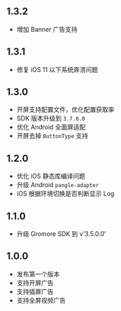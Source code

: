 ## 1.3.2
* 增加 Banner 广告支持
## 1.3.1
* 修复 iOS 11 以下系统奔溃问题
## 1.3.0
* 开屏支持配置文件，优化配置获取率
* SDK 版本升级到 `3.7.0.0`
* 优化 Android 全面屏适配
* 开屏去掉 `ButtonType` 支持


## 1.2.0
* 优化 iOS 静态库编译问题
* 升级 Android `pangle-adapter`
* iOS 根据环境切换是否判断显示 Log

## 1.1.0
* 升级 Gromore SDK 到 v'3.5.0.0'

## 1.0.0

* 发布第一个版本
* 支持开屏广告
* 支持插屏广告
* 支持全屏视频广告
